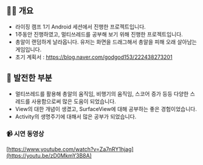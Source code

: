 ## 🙋‍♂️ 개요

- 라이징 캠프 1기 Android 세션에서 진행한 프로젝트입니다.
- 1주동안 진행하였고, 멀티쓰레드를 공부해 보기 위해 진행한 프로젝트입니다.
- 총알이 랜덤하게 날라옵니다. 유저는 화면을 드래그해서 총알을 피해 오래 살아남는 게임입니다.
- 초기 계획서 : https://blog.naver.com/godgod153/222438273201

## 👣 발전한 부분

- 멀티쓰레드를 활용해 총알의 움직임, 비행기의 움직임, 스코어 증가 등등 다양한 스레드를 사용함으로써 많은 도움이 되었습니다.
- View의 대한 개념이 생겼고, SurfaceView에 대해 공부하는 좋은 경험이었습니다.
- Activity의 생명주기에 대해서 많은 공부가 되었습니다.

### 📹 시연 동영상

[https://www.youtube.com/watch?v=Za7nRY1hjag](https://youtu.be/zD0MkmY3B8A)
